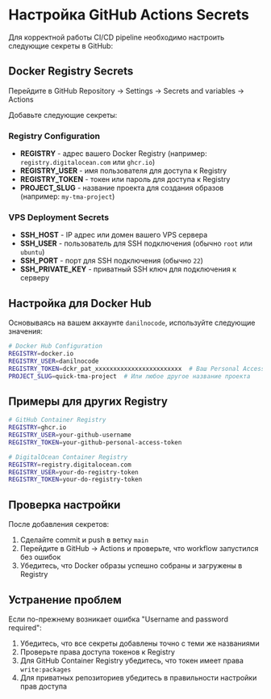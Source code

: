 # Настройка GitHub Actions Secrets

Для корректной работы CI/CD pipeline необходимо настроить следующие секреты в GitHub:

## Docker Registry Secrets

Перейдите в GitHub Repository → Settings → Secrets and variables → Actions

Добавьте следующие секреты:

### Registry Configuration
- **REGISTRY** - адрес вашего Docker Registry (например: `registry.digitalocean.com` или `ghcr.io`)
- **REGISTRY_USER** - имя пользователя для доступа к Registry 
- **REGISTRY_TOKEN** - токен или пароль для доступа к Registry
- **PROJECT_SLUG** - название проекта для создания образов (например: `my-tma-project`)

### VPS Deployment Secrets  
- **SSH_HOST** - IP адрес или домен вашего VPS сервера
- **SSH_USER** - пользователь для SSH подключения (обычно `root` или `ubuntu`)
- **SSH_PORT** - порт для SSH подключения (обычно `22`)
- **SSH_PRIVATE_KEY** - приватный SSH ключ для подключения к серверу

## Настройка для Docker Hub

Основываясь на вашем аккаунте `danilnocode`, используйте следующие значения:

```bash
# Docker Hub Configuration
REGISTRY=docker.io
REGISTRY_USER=danilnocode
REGISTRY_TOKEN=dckr_pat_xxxxxxxxxxxxxxxxxxxxxxxx  # Ваш Personal Access Token
PROJECT_SLUG=quick-tma-project  # Или любое другое название проекта
```

## Примеры для других Registry

```bash
# GitHub Container Registry
REGISTRY=ghcr.io
REGISTRY_USER=your-github-username  
REGISTRY_TOKEN=your-github-personal-access-token

# DigitalOcean Container Registry
REGISTRY=registry.digitalocean.com
REGISTRY_USER=your-do-registry-token
REGISTRY_TOKEN=your-do-registry-token
```

## Проверка настройки

После добавления секретов:

1. Сделайте commit и push в ветку `main`
2. Перейдите в GitHub → Actions и проверьте, что workflow запустился без ошибок
3. Убедитесь, что Docker образы успешно собраны и загружены в Registry

## Устранение проблем

Если по-прежнему возникает ошибка "Username and password required":

1. Убедитесь, что все секреты добавлены точно с теми же названиями
2. Проверьте права доступа токенов к Registry
3. Для GitHub Container Registry убедитесь, что токен имеет права `write:packages`
4. Для приватных репозиториев убедитесь в правильности настройки прав доступа
